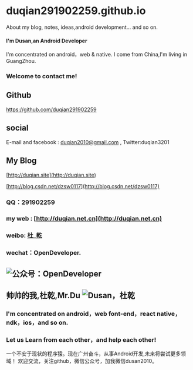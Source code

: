 # duqian291902259.github.io
About my blog, notes, ideas,android development... and so on.

#### I'm Dusan,an Android Developer
I'm concentrated on android，web & native.
I come from China,I'm living in GuangZhou.
### Welcome to contact me!

## Github
https://github.com/duqian291902259
## social 
E-mail and facebook :  duqian2010@gmail.com , Twitter:duqian3201
## My Blog
[http://duqian.site](http://duqian.site)

[http://blog.csdn.net/dzsw0117](http://blog.csdn.net/dzsw0117)

### QQ：291902259
### my web : [http://duqian.net.cn](http://duqian.net.cn)
### weibo: [杜_乾](http://weibo.com/2876301234)
### wechat：OpenDeveloper.

![公众号：OpenDeveloper](http://img.blog.csdn.net/20160615160100321)
---
帅帅的我,杜乾,Mr.Du
![Dusan，杜乾](http://img.blog.csdn.net/20160615160152852)
---
### I'm concentrated on android，web font-end，react native，ndk，ios，and so on.
### Let us Learn from each other，and help each other!

<!-- more -->
一个不安于现状的程序猿。现在广州奋斗，从事Android开发,未来将尝试更多领域！
欢迎交流，关注github，微信公众号，加我微信dusan2010。